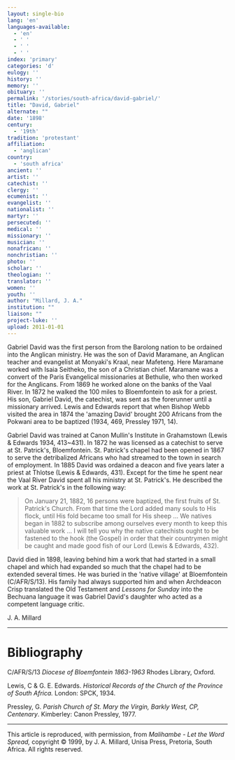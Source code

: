 ```yaml
---
layout: single-bio
lang: 'en'
languages-available:
  - 'en'
  - ' '
  - ' '
  - ' '
index: 'primary'
categories: 'd'
eulogy: ''
history: ''
memory: ''
obituary: ''
permalink: '/stories/south-africa/david-gabriel/'
title: "David, Gabriel"
alternate: ""
date: '1898'
century:
  - '19th'
tradition: 'protestant'
affiliation:
  - 'anglican'
country:
  - 'south africa'
ancient: ''
artist: ''
catechist: ''
clergy: ''
ecumenist: ''
evangelist: ''
nationalist: ''
martyr: ''
persecuted: ''
medical: ''
missionary: ''
musician: ''
nonafrican: ''
nonchristian: ''
photo: ''
scholar: ''
theologian: ''
translator: ''
women: ''
youth: ''
author: "Millard, J. A."
institution: ""
liaison: ""
project-luke: ''
upload: 2011-01-01
---
```




Gabriel David was the first person from the Barolong nation to be ordained into the Anglican ministry. He was the son of David Maramane, an Anglican teacher and evangelist at Monyaki's Kraal, near Mafeteng. Here Maramane worked with Isaia Seitheko, the son of a Christian chief. Maramane was a convert of the Paris Evangelical missionaries at Bethulie, who then worked for the Anglicans. From 1869 he worked alone on the banks of the Vaal River. In 1872 he walked the 100 miles to Bloemfontein to ask for a priest. His son, Gabriel David, the catechist, was sent as the forerunner until a missionary arrived. Lewis and Edwards report that when Bishop Webb visited the area in 1874 the 'amazing David' brought 200 Africans from the Pokwani area to be baptized (1934, 469, Pressley 1971, 14).

Gabriel David was trained at Canon Mullin's Institute in Grahamstown (Lewis & Edwards 1934, 413~431). In 1872 he was licensed as a catechist to serve at St. Patrick's, Bloemfontein. St. Patrick's chapel had been opened in 1867 to serve the detribalized Africans who had streamed to the town in search of employment. In 1885 David was ordained a deacon and five years later a priest at Thlotse (Lewis & Edwards,  431). Except for the time he spent near the Vaal River David spent all his ministry at St. Patrick's. He described the work at St. Patrick's in the following way:

> On January 21, 1882, 16 persons were baptized, the first fruits of St. Patrick's Church. From that time the Lord added many souls to His flock, until His fold became too small for His sheep … We natives began in 1882 to subscribe among ourselves every month to keep this valuable work … I will tell you why the native catechists ought to be fastened to the hook (the Gospel) in order that their countrymen might be caught and made good fish of our Lord (Lewis & Edwards,  432).
> 

David died in 1898, leaving behind him a work that had started in a small chapel and which had expanded so much that the chapel had to be extended several times. He was buried in the 'native village' at Bloemfontein (C/AFR/S/13). His family had always supported him and when Archdeacon Crisp translated the Old Testament and *Lessons for Sunday* into the Bechuana language it was Gabriel David's daughter who acted as a competent language critic.

J. A. Millard

---

# Bibliography

C/AFR/S/13 *Diocese of Bloemfontein 1863-1963* Rhodes Library, Oxford.

Lewis, C & G. E. Edwards.  *Historical Records of the Church of the Province of South Africa.* London: SPCK, 1934.

Pressley, G.  *Parish Church of St. Mary the Virgin, Barkly West, CP, Centenary*. Kimberley: Canon Pressley, 1977.

---

This article is reproduced, with permission, from *Malihambe - Let the Word Spread,* copyright &copy; 1999, by J. A. Millard, Unisa Press, Pretoria, South Africa.  All rights reserved.